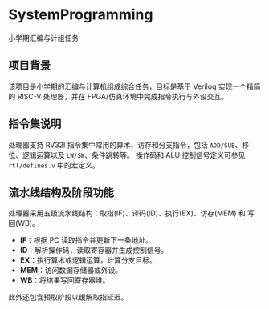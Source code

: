 # SystemProgramming
小学期汇编与计组任务

## 项目背景
该项目是小学期的汇编与计算机组成综合任务，目标是基于 Verilog 实现一个精简的 RISC-V 处理器，并在 FPGA/仿真环境中完成指令执行与外设交互。

## 指令集说明
处理器支持 RV32I 指令集中常用的算术、访存和分支指令，包括 `ADD/SUB`、移位、逻辑运算以及 `LW/SW`、条件跳转等。
操作码和 ALU 控制信号定义可参见 `rtl/defines.v` 中的宏定义。

## 流水线结构及阶段功能
处理器采用五级流水线结构：取指(IF)、译码(ID)、执行(EX)、访存(MEM) 和 写回(WB)。
- **IF**：根据 PC 读取指令并更新下一条地址。
- **ID**：解析操作码，读取寄存器并生成控制信号。
- **EX**：执行算术或逻辑运算，计算分支目标。
- **MEM**：访问数据存储器或外设。
- **WB**：将结果写回寄存器堆。

此外还包含预取阶段以缓解取指延迟。

